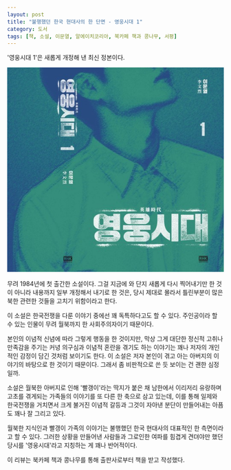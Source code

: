 ```yaml
---
layout: post
title: "불행했던 한국 현대사의 한 단면 - 영웅시대 1"
category: 도서
tags: [책, 소설, 이문열, 알에이치코리아, 북카페 책과 콩나무, 서평]
---
```


'영웅시대 1'은
새롭게 개정해 낸 최신 정본이다.

![표지](/images/book/heroic-age-1-book.jpg)

무려 1984년에 첫 출간한 소설이다.
그걸 지금에 와 단지 새롭게 다시 찍어내기만 한 것이 아니라
내용까지 일부 개정해서 내기로 한 것은,
당시 제대로 몰라서 틀린부분이 많은 북한 관련한 것들을 고치기 위함이라고 한다.

이 소설은 한국전쟁을 다룬 이야기 중에선 꽤 독특하다고도 할 수 있다.
주인공이라 할 수 있는 인물이
무려 월북까지 한 사회주의자이기 때문이다.

본인의 이념적 신념에 따라 그렇게 행동을 한 것이지만,
막상 그게 대단한 정신적 고취나 만족감을 주기는 커녕
의구심과 이념적 혼란을 겪기도 하는 이야기는
꽤나 저자의 개인적인 감정이 담긴 것처럼 보이기도 한다.
이 소설은 저자 본인이 겪고 아는 아버지의 이야기의 바탕으로 한 것이기 때문이다.
그래서 좀 비판적으로 쓴 듯 보이는 건 괜한 심정일까.

소설은 월북한 아버지로 인해 '빨갱이'라는 딱지가 붙은 채
남한에서 이리저리 유랑하며 고초를 겪게되는 가족들의 이야기를 또 다른 한 축으로 삼고 있는데,
이를 통해 일제와 한국전쟁을 거치면서 크게 불거진 이념적 갈등과
그것이 자아낸 분단이 만들어내는 아픔도 꽤나 잘 그리고 있다.

월북한 지식인과 빨갱이 가족의 이야기는
불행했던 한국 현대사의 대표적인 한 측면이라고 할 수 있다.
그러한 상황을 만들어낸 사람들과
그로인한 여파를 힘겹게 견뎌야만 했던 당시를
'영웅시대'라고 지칭하는 게 꽤나 반어적이다.



<div class="im im-info">
이 리뷰는 북카페 책과 콩나무를 통해 출판사로부터 책을 받고 작성했다.
</div>
